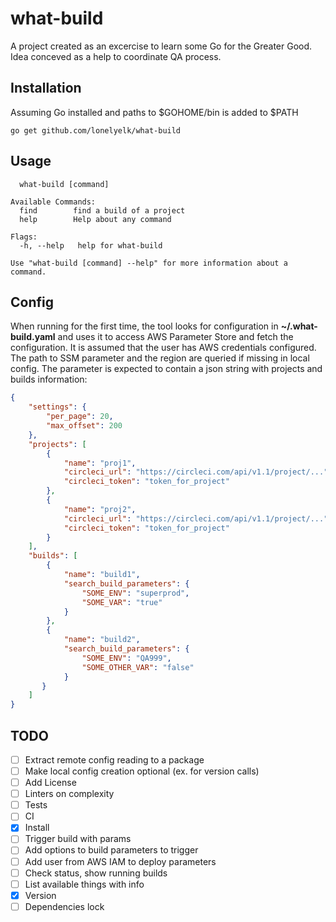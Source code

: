 # what-build

A project created as an excercise to learn some Go for the Greater Good. Idea conceved as a help to
coordinate QA process.

## Installation

Assuming Go installed and paths to $GOHOME/bin is added to $PATH

```
go get github.com/lonelyelk/what-build
```

## Usage

```
  what-build [command]

Available Commands:
  find        find a build of a project
  help        Help about any command

Flags:
  -h, --help   help for what-build

Use "what-build [command] --help" for more information about a command.
```

## Config

When running for the first time, the tool looks for configuration in **~/.what-build.yaml** and uses
it to access AWS Parameter Store and fetch the configuration. It is assumed that the user has AWS
credentials configured. The path to SSM parameter and the region are queried if missing in local config.
The parameter is expected to contain a json string with projects and builds information:

```json
{
    "settings": {
        "per_page": 20,
        "max_offset": 200
    },
    "projects": [
        {
            "name": "proj1",
            "circleci_url": "https://circleci.com/api/v1.1/project/...",
            "circleci_token": "token_for_project"
        },
        {
            "name": "proj2",
            "circleci_url": "https://circleci.com/api/v1.1/project/...",
            "circleci_token": "token_for_project"
        }
    ],
    "builds": [
        {
            "name": "build1",
            "search_build_parameters": {
                "SOME_ENV": "superprod",
                "SOME_VAR": "true"
            }
        },
        {
            "name": "build2",
            "search_build_parameters": {
                "SOME_ENV": "QA999",
                "SOME_OTHER_VAR": "false"
            }
       }
    ]
}
```

## TODO

- [ ] Extract remote config reading to a package
- [ ] Make local config creation optional (ex. for version calls)
- [ ] Add License
- [ ] Linters on complexity
- [ ] Tests
- [ ] CI
- [x] Install
- [ ] Trigger build with params
- [ ] Add options to build parameters to trigger
- [ ] Add user from AWS IAM to deploy parameters
- [ ] Check status, show running builds
- [ ] List available things with info
- [x] Version
- [ ] Dependencies lock
